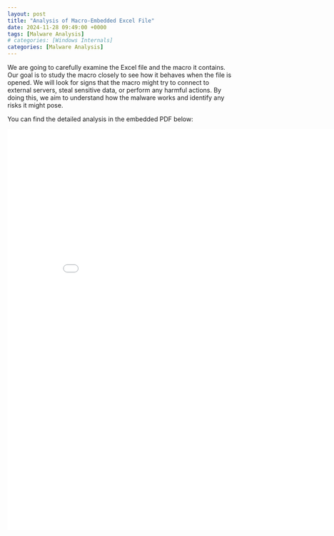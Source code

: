 ```yaml
---
layout: post
title: "Analysis of Macro-Embedded Excel File"
date: 2024-11-28 09:49:00 +0000
tags: [Malware Analysis]
# categories: [Windows Internals]
categories: [Malware Analysis]
---
```


We are going to carefully examine the Excel file and the macro it contains. Our goal is to study the macro closely to see how it behaves when the file is opened. We will look for signs that the macro might try to connect to external servers, steal sensitive data, or perform any harmful actions. By doing this, we aim to understand how the malware works and identify any risks it might pose.

You can find the detailed analysis in the embedded PDF below:


<embed src="/assets/lib/Analysis_of_Macro-Embedded_Excel_Files.pdf" type="application/pdf" width="850" height="900">

